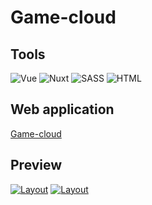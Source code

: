 # Game-cloud

## Tools

![Vue](https://img.shields.io/badge/-Vue-000?style=for-the-badge&logo=Vuedotjs&logoColor=41B782)
![Nuxt](https://img.shields.io/badge/-Nuxt-000?style=for-the-badge&logo=Nuxtdotjs&logoColor=41B782)
![SASS](https://img.shields.io/badge/-SCSS-000?style=for-the-badge&logo=sass&logoColor=CE639A)
![HTML](https://img.shields.io/badge/-HTML-000?style=for-the-badge&logo=html5&logoColor=EC652C)

## Web application

[Game-cloud](https://game-cloud-feixghc9w-manucherkm.vercel.app/)

## Preview

[![Layout](https://github.com/ManucherKM/game-cloud/blob/main/preview/preview.png?raw=true)](https://game-cloud-feixghc9w-manucherkm.vercel.app/)
[![Layout](https://github.com/ManucherKM/game-cloud/blob/main/preview/home.png?raw=true)](https://game-cloud-feixghc9w-manucherkm.vercel.app/)
